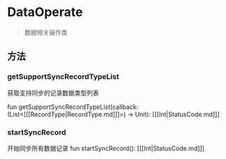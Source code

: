 <show-structure depth="2"/>

# DataOperate

> 数据相关操作类

## 方法

### getSupportSyncRecordTypeList

获取支持同步的记录数据类型列表

<code-block lang="Kotlin">
    fun getSupportSyncRecordTypeList(callback: (List&lt;[[[RecordType|RecordType.md]]]&gt;) -&gt; Unit): [[[Int|StatusCode.md]]]
</code-block>

### startSyncRecord

开始同步所有数据记录
<code-block lang="Kotlin">
    fun startSyncRecord(): [[[Int|StatusCode.md]]]
</code-block>